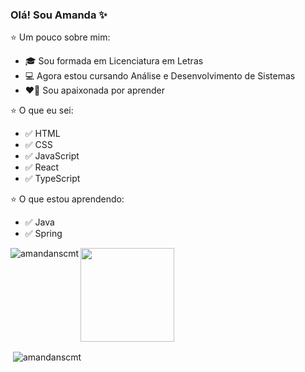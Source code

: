 ### Olá! Sou Amanda :sparkles:

:star: Um pouco sobre mim:
* :mortar_board: Sou formada em Licenciatura em Letras
* :computer: Agora estou cursando Análise e Desenvolvimento de Sistemas
* :heart_on_fire: Sou apaixonada por aprender

:star: O que eu sei:
* :white_check_mark: HTML
* :white_check_mark: CSS
* :white_check_mark: JavaScript
* :white_check_mark: React
* :white_check_mark: TypeScript

:star: O que estou aprendendo:
* :white_check_mark: Java
* :white_check_mark: Spring

<p><img align="left" src="https://github-readme-stats.vercel.app/api/top-langs?username=amandanscmt&show_icons=true&theme=tokyonight&title_color=ec3c68&text_color=e7abc3&bg_color=050505&hide_border=true&locale=en&layout=compact" alt="amandanscmt" /><img src="https://media.giphy.com/media/YYQ6sw8jt2HRxX4uVi/giphy.gif" width="150"></p>
<p>&nbsp;<img align="center" src="https://github-readme-stats.vercel.app/api?username=amandanscmt&show_icons=true&theme=tokyonight&title_color=ec3c68&text_color=e7abc3&bg_color=050505&hide_border=true&locale=en" alt="amandanscmt" /></p>
